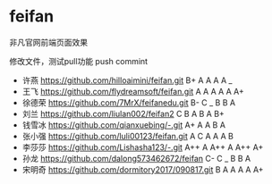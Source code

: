 # feifan
非凡官网前端页面效果

修改文件，测试pull功能  push  commint

* 许燕 https://github.com/hilloaimini/feifan.git	   B+  A   A  A A   _
* 王飞 https://github.com/flydreamsoft/feifan.git    A   A  A  A A  A+
* 徐德荣 https://github.com/7MrX/feifanedu.git  B-  C  _  B B  A
* 刘兰 https://github.com/liulan002/feifan2  C B A  B A  B+
* 钱雪冰 https://github.com/qianxuebing/-.git A+  A  A  B A
* 张小强 https://github.com/luli00123/feifan.git A  C  A  A A B
* 李莎莎 https://github.com/Lishasha123/-.git A++ A  A++  A A++  A+
* 孙龙 https://github.com/dalong573462672/feifan  C- C  _  B B  A
* 宋明奇 https://github.com/dormitory2017/090817.git B  A  A  A A A+
